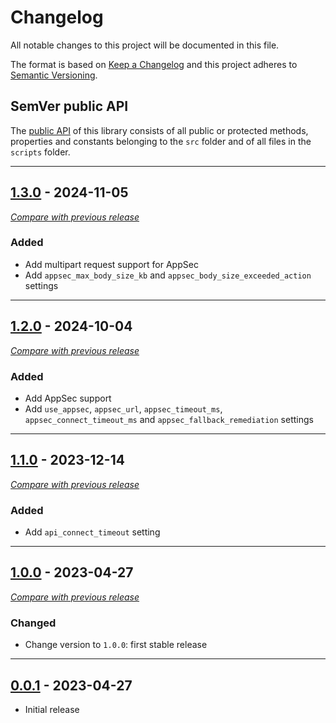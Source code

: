 # Changelog

All notable changes to this project will be documented in this file.

The format is based on [Keep a Changelog](https://keepachangelog.com/en/) and this project adheres to [Semantic Versioning](https://semver.org/spec/v2.0.0.html).

## SemVer public API

The [public API](https://semver.org/spec/v2.0.0.html#spec-item-1) of this library consists of all public or
protected methods, properties and constants belonging to the `src` folder and of all files in the `scripts` folder.

---

## [1.3.0](https://github.com/crowdsecurity/cs-standalone-php-bouncer/releases/tag/v1.3.0) - 2024-11-05

[_Compare with previous release_](https://github.com/crowdsecurity/cs-standalone-php-bouncer/compare/v1.2.0...v1.3.0)

### Added

- Add multipart request support for AppSec
- Add `appsec_max_body_size_kb` and `appsec_body_size_exceeded_action` settings

---

## [1.2.0](https://github.com/crowdsecurity/cs-standalone-php-bouncer/releases/tag/v1.2.0) - 2024-10-04

[_Compare with previous release_](https://github.com/crowdsecurity/cs-standalone-php-bouncer/compare/v1.1.0...v1.2.0)

### Added

- Add AppSec support
- Add `use_appsec`, `appsec_url`, `appsec_timeout_ms`, `appsec_connect_timeout_ms` and `appsec_fallback_remediation` settings

---

## [1.1.0](https://github.com/crowdsecurity/cs-standalone-php-bouncer/releases/tag/v1.1.0) - 2023-12-14

[_Compare with previous release_](https://github.com/crowdsecurity/cs-standalone-php-bouncer/compare/v1.0.0...v1.1.0)

### Added

- Add `api_connect_timeout` setting

---

## [1.0.0](https://github.com/crowdsecurity/cs-standalone-php-bouncer/releases/tag/v1.0.0) - 2023-04-27

[_Compare with previous release_](https://github.com/crowdsecurity/cs-standalone-php-bouncer/compare/v0.0.1...v1.0.0)

### Changed

- Change version to `1.0.0`: first stable release

---

## [0.0.1](https://github.com/crowdsecurity/cs-standalone-php-bouncer/releases/tag/v0.0.1) - 2023-04-27

- Initial release

